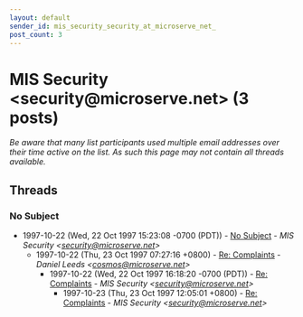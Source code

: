 ```yaml
---
layout: default
sender_id: mis_security_security_at_microserve_net_
post_count: 3
---
```


# MIS Security <security<span>@</span>microserve.net> (3 posts)

_Be aware that many list participants used multiple email addresses over their time active on the list. As such this page may not contain all threads available._

## Threads

### No Subject
+ 1997-10-22 (Wed, 22 Oct 1997 15:23:08 -0700 (PDT)) - [No Subject](/archive/1997/10/bdf19ee40bcebcdd72947399e8df2ba4b00fd8143eee4971ba3a9d658f1827f3) - _MIS Security \<security@microserve.net\>_
  + 1997-10-22 (Thu, 23 Oct 1997 07:27:16 +0800) - [Re: Complaints](/archive/1997/10/e8caec41afe4243e89db5ff1eead2ba947d14a6b983d305fbf47726bdac82e86) - _Daniel Leeds \<cosmos@microserve.net\>_
    + 1997-10-22 (Wed, 22 Oct 1997 16:18:20 -0700 (PDT)) - [Re: Complaints](/archive/1997/10/29d5d2f644cb33ca405ee14ea940dc1f4db7748cb0d92bd734199eda602c2a80) - _MIS Security \<security@microserve.net\>_
      + 1997-10-23 (Thu, 23 Oct 1997 12:05:01 +0800) - [Re: Complaints](/archive/1997/10/796f994f015b22c885f6d447c34be1f738e403125eb048d1a3fd64b7fb9a905d) - _MIS Security \<security@microserve.net\>_

